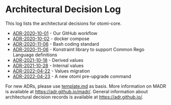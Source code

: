 # Architectural Decision Log

This log lists the architectural decisions for otomi-core.

<!-- adrlog -- Regenerate the content by using "adr-log -i". You can install it via "npm install -g adr-log" -->

- [ADR-2020-10-01](2020-10-01-github-workflow.md) - Our GitHub workflow
- [ADR-2020-10-02](2020-10-02-docker-compose.md) - docker compose
- [ADR-2020-11-06](2020-11-06-bash-style-guide.md) - Bash coding standard
- [ADR-2020-11-06](2020-11-06-konstraint-policy-library.md) - Konstraint library to support Common Rego Language definitions
- [ADR-2021-10-18](2021-10-18-defaults-and-derived.md) - Derived values
- [ADR-2021-10-28](2021-10-28-internal-values.md) - Internal values
- [ADR-2022-04-22](2022-04-22-values-migration.md) - Values migration
- [ADR-2022-04-23](2022-04-23-pre-upgrade.md) - A new otomi pre-upgrade command

<!-- adrlogstop -->

For new ADRs, please use [template.md](.template.md) as basis.
More information on MADR is available at <https://adr.github.io/madr/>.
General information about architectural decision records is available at <https://adr.github.io/>.
